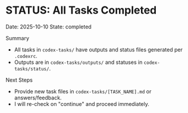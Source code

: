 # STATUS: All Tasks Completed

Date: 2025-10-10
State: completed

Summary
- All tasks in `codex-tasks/` have outputs and status files generated per `.codexrc`.
- Outputs are in `codex-tasks/outputs/` and statuses in `codex-tasks/status/`.

Next Steps
- Provide new task files in `codex-tasks/[TASK_NAME].md` or answers/feedback.
- I will re-check on "continue" and proceed immediately.

